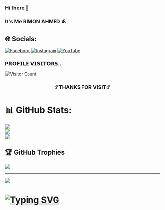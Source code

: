 ### Hi there 👋
### It's Me RIMON AHMED 🫂

## 🌐 Socials:
[![Facebook](https://img.shields.io/badge/Facebook-%231877F2.svg?logo=Facebook&logoColor=white)](https://facebook.com/R1M0N.143) [![Instagram](https://img.shields.io/badge/Instagram-%23E4405F.svg?logo=Instagram&logoColor=white)](https://instagram.com/itsrimon.143) [![YouTube](https://img.shields.io/badge/YouTube-%23FF0000.svg?logo=YouTube&logoColor=white)](https://youtube.com/@@bdcybertech?si=3kOSu1WYozCQPKfF) 

### P𝗥𝗢𝗙𝗜𝗟𝗘 𝗩𝗜𝗦𝗜𝗧𝗢𝗥𝗦..
 
![Visitor Count](https://profile-counter.glitch.me/{RIMON-143}/count.svg)
<br />
<div align="center">
<h3>☄️THANKS FOR VISIT☄️ </h3>
</div>

# 📊 GitHub Stats:
![](https://github-readme-stats.vercel.app/api?username=RIMON-143&theme=radical&hide_border=true&include_all_commits=true&count_private=true)<br/>
![](https://github-readme-streak-stats.herokuapp.com/?user=RIMON-143&theme=radical&hide_border=true)<br/>
![](https://github-readme-stats.vercel.app/api/top-langs/?username=RIMON-143&theme=radical&hide_border=true&include_all_commits=true&count_private=true&layout=compact)

## 🏆 GitHub Trophies
![](https://github-profile-trophy.vercel.app/?username=RIMON-143&theme=radical&no-frame=false&no-bg=false&margin-w=4)

---
[![](https://visitcount.itsvg.in/api?id=RIMON-143&icon=0&color=0)](https://visitcount.itsvg.in)

<!-- Proudly created with GPRM ( https://gprm.itsvg.in ) -->


# [![Typing SVG](https://readme-typing-svg.demolab.com?font=Fira+Code&size=30&pause=1000&color=42F716&width=435&lines=Thanks+for+visitors+%F0%9F%A5%B0;How+vexingly+quick+daft+zebras+jump)](https://git.io/typing-svg)
